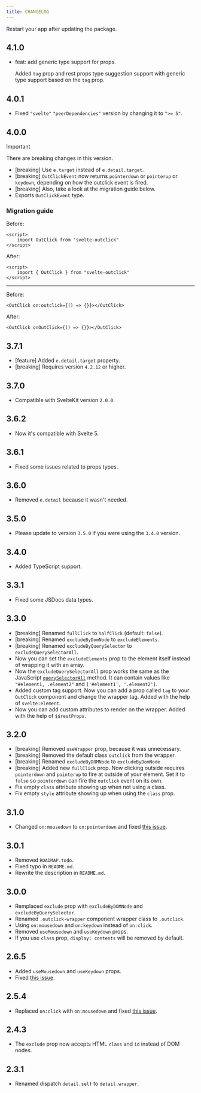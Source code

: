```yaml
---
title: CHANGELOG
---
```


Restart your app after updating the package.

## 4.1.0

-   feat: add generic type support for props.

    Added `tag` prop and rest props type suggestion support with generic type support based on the `tag` prop.

## 4.0.1

-   Fixed `"svelte"` `"peerDependencies"` version by changing it to `">= 5"`.

## 4.0.0

> [!IMPORTANT]
> There are breaking changes in this version.

-   [breaking] Use `e.target` instead of `e.detail.target`.
-   [breaking] `OutClickEvent` now returns `pointerdown` or `pointerup` or `keydown`, depending on how the outclick event is fired.
-   [breaking] Also, take a look at the migration guide below.
-   Exports `OutClickEvent` type.

### Migration guide

Before:

```svelte
<script>
    import OutClick from "svelte-outclick"
</script>
```

After:

```svelte
<script>
    import { OutClick } from "svelte-outclick"
</script>
```

---

Before:

```svelte
<OutClick on:outclick={() => {}}></OutClick>
```

After:

```svelte
<OutClick onOutClick={() => {}}></OutClick>
```

## 3.7.1

-   [feature] Added `e.detail.target` property.
-   [breaking] Requires version `4.2.12` or higher.

## 3.7.0

-   Compatible with SvelteKit version `2.0.0`.

## 3.6.2

-   Now it's compatible with Svelte 5.

## 3.6.1

-   Fixed some issues related to props types.

## 3.6.0

-   Removed `e.detail` because it wasn't needed.

## 3.5.0

-   Please update to version `3.5.0` if you were using the `3.4.0` version.

## 3.4.0

-   Added TypeScript support.

## 3.3.1

-   Fixed some JSDocs data types.

## 3.3.0

-   [breaking] Renamed `fullClick` to `halfClick` (default: `false`).
-   [breaking] Renamed `excludeByDomNode` to `excludeElements`.
-   [breaking] Renamed `excludeByQuerySelector` to `excludeQuerySelectorAll`.
-   Now you can set the `excludeElements` prop to the element itself instead of wrapping it with an array.
-   Now the `excludeQuerySelectorAll` prop works the same as the JavaScript [`querySelectorAll`](https://developer.mozilla.org/en-US/docs/Web/API/Document/querySelectorAll) method. It can contain values like `"#element1, .element2"` and `['#element1', '.element2']`.
-   Added custom tag support. Now you can add a prop called `tag` to your `OutClick` component and change the wrapper tag. Added with the help of `svelte:element`.
-   Now you can add custom attributes to render on the wrapper. Added with the help of `$$restProps`.

## 3.2.0

-   [breaking] Removed `useWrapper` prop, because it was unnecessary.
-   [breaking] Removed the default class `outclick` from the wrapper.
-   [breaking] Renamed `excludeByDOMNode` to `excludeByDomNode`
-   [breaking] Added new `fullClick` prop. Now clicking outside requires `pointerdown` and `pointerup` to fire at outside of your element. Set it to `false` so `pointerdown` can fire the `outclick` event on its own.
-   Fix empty `class` attribute showing up when not using a class.
-   Fix empty `style` attribute showing up when using the `class` prop.

## 3.1.0

-   Changed `on:mousedown` to `on:pointerdown` and fixed [this issue](https://github.com/babakfp/svelte-outclick/issues/6).

## 3.0.1

-   Removed `ROADMAP.todo`.
-   Fixed typo in `README.md`.
-   Rewrite the description in `README.md`.

## 3.0.0

-   Remplaced `exclude` prop with `excludeByDOMNode` and `excludeByQuerySelector`.
-   Renamed `.outclick-wrapper` component wrapper class to `.outclick`.
-   Using `on:mousedown` and `on:keydown` instead of `on:click`.
-   Removed `useMousedown` and `useKeydown` props.
-   If you use `class` prop, `display: contents` will be removed by default.

## 2.6.5

-   Added `useMousedown` and `useKeydown` props.
-   Fixed [this issue](https://github.com/babakfp/svelte-outclick/issues/4).

## 2.5.4

-   Replaced `on:click` with `on:mousedown` and fixed [this issue](https://github.com/babakfp/svelte-outclick/issues/4).

## 2.4.3

-   The `exclude` prop now accepts HTML `class` and `id` instead of DOM nodes.

## 2.3.1

-   Renamed dispatch `detail.self` to `detail.wrapper`.
